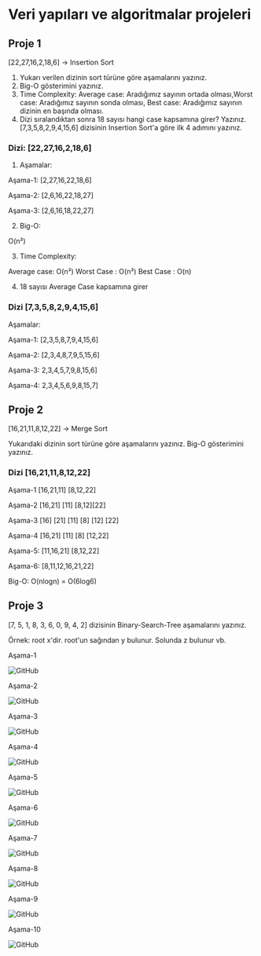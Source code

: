 # Veri yapıları ve algoritmalar projeleri

## Proje 1

[22,27,16,2,18,6] -> Insertion Sort
1.	Yukarı verilen dizinin sort türüne göre aşamalarını yazınız.
2.	Big-O gösterimini yazınız.
3.	Time Complexity: Average case: Aradığımız sayının ortada olması,Worst case: Aradığımız sayının sonda olması, Best case: Aradığımız sayının dizinin en başında olması.
4.	Dizi sıralandıktan sonra 18 sayısı hangi case kapsamına girer? Yazınız.
[7,3,5,8,2,9,4,15,6] dizisinin Insertion Sort'a göre ilk 4 adımını yazınız.

### Dizi: [22,27,16,2,18,6] 
1.	Aşamalar:

Aşama-1: [2,27,16,22,18,6] 

Aşama-2: [2,6,16,22,18,27] 

Aşama-3: [2,6,16,18,22,27] 

2.	Big-O:

O(n²)

3.	Time Complexity:

Average case: O(n²)
Worst Case : O(n²)
Best Case : O(n)

4.	18 sayısı Average Case kapsamına girer

### Dizi [7,3,5,8,2,9,4,15,6]

Aşamalar:

Aşama-1: [2,3,5,8,7,9,4,15,6]

Aşama-2: [2,3,4,8,7,9,5,15,6]

Aşama-3: 2,3,4,5,7,9,8,15,6]

Aşama-4: 2,3,4,5,6,9,8,15,7]

## Proje 2
[16,21,11,8,12,22] -> Merge Sort

Yukarıdaki dizinin sort türüne göre aşamalarını yazınız.
Big-O gösterimini yazınız.

### Dizi [16,21,11,8,12,22]

Aşama-1 [16,21,11] [8,12,22]

Aşama-2 [16,21] [11] [8,12][22]

Aşama-3 [16] [21] [11] [8] [12] [22]

Aşama-4 [16,21] [11] [8] [12,22]

Aşama-5: [11,16,21] [8,12,22]

Aşama-6: [8,11,12,16,21,22]

Big-O: O(nlogn) = O(6log6)

## Proje 3
[7, 5, 1, 8, 3, 6, 0, 9, 4, 2] dizisinin Binary-Search-Tree aşamalarını yazınız.

Örnek: root x'dir. root'un sağından y bulunur. Solunda z bulunur vb.

Aşama-1

![GitHub](./images/asama-1.JPG)

Aşama-2

![GitHub](./images/asama-2.JPG)

Aşama-3

![GitHub](./images/asama-3.JPG)

Aşama-4

![GitHub](./images/asama-4.JPG)

Aşama-5

![GitHub](./images/asama-5.JPG)

Aşama-6

![GitHub](./images/asama-6.JPG)

Aşama-7

![GitHub](./images/asama-7.JPG)

Aşama-8

![GitHub](./images/asama-8.JPG)

Aşama-9

![GitHub](./images/asama-9.JPG)

Aşama-10

![GitHub](./images/asama-10.JPG)
